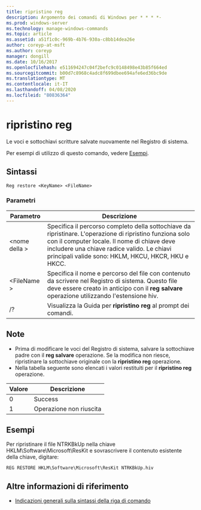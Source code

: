 ```yaml
---
title: ripristino reg
description: Argomento dei comandi di Windows per * * * *-
ms.prod: windows-server
ms.technology: manage-windows-commands
ms.topic: article
ms.assetid: a51f1c0c-969b-4b76-930a-c8bb14dea26e
author: coreyp-at-msft
ms.author: coreyp
manager: dongill
ms.date: 10/16/2017
ms.openlocfilehash: e511694247c04f2befc9c0148498e43b85f664ed
ms.sourcegitcommit: b00d7c8968c4adc8f699dbee694afe6ed36bc9de
ms.translationtype: MT
ms.contentlocale: it-IT
ms.lasthandoff: 04/08/2020
ms.locfileid: "80836364"
---
```

# <a name="reg-restore"></a>ripristino reg



Le voci e sottochiavi scritture salvate nuovamente nel Registro di sistema.

Per esempi di utilizzo di questo comando, vedere [Esempi](#BKMK_examples).

## <a name="syntax"></a>Sintassi

```
Reg restore <KeyName> <FileName>
```

### <a name="parameters"></a>Parametri

|Parametro|Descrizione|
|---------|-----------|
|\<nome della >|Specifica il percorso completo della sottochiave da ripristinare. L'operazione di ripristino funziona solo con il computer locale. Il nome di chiave deve includere una chiave radice valido. Le chiavi principali valide sono: HKLM, HKCU, HKCR, HKU e HKCC.|
|\<FileName >|Specifica il nome e percorso del file con contenuto da scrivere nel Registro di sistema. Questo file deve essere creato in anticipo con il **reg salvare** operazione utilizzando l'estensione hiv.|
|/?|Visualizza la Guida per **ripristino reg** al prompt dei comandi.|

## <a name="remarks"></a>Note

-   Prima di modificare le voci del Registro di sistema, salvare la sottochiave padre con il **reg salvare** operazione. Se la modifica non riesce, ripristinare la sottochiave originale con la **ripristino reg** operazione.
-   Nella tabella seguente sono elencati i valori restituiti per il **ripristino reg** operazione.

|Valore|Descrizione|
|-----|-----------|
|0|Success|
|1|Operazione non riuscita|

## <a name="examples"></a><a name=BKMK_examples></a>Esempi

Per ripristinare il file NTRKBkUp nella chiave HKLM\Software\Microsoft\ResKit e sovrascrivere il contenuto esistente della chiave, digitare:
```
REG RESTORE HKLM\Software\Microsoft\ResKit NTRKBkUp.hiv
```

## <a name="additional-references"></a>Altre informazioni di riferimento

- [Indicazioni generali sulla sintassi della riga di comando](command-line-syntax-key.md)